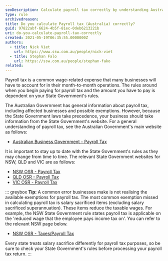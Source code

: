 ```yaml
---
seoDescription: Calculate payroll tax correctly by understanding Australian government rules and state-specific exemptions, avoiding common errors and staying up to date with changes.
type: rule
archivedreason:
title: Do you calculate Payroll tax (Australia) correctly?
guid: 97822abf-6624-4b5f-81ec-0deb6213221b
uri: do-you-calculate-payroll-tax-correctly
created: 2021-05-19T06:35:55.0000000Z
authors:
  - title: Nick Viet
    url: https://www.ssw.com.au/people/nick-viet
  - title: Stephan Falo
    url: https://ssw.com.au/people/stephan-fako
related:
---
```


Payroll tax is a common wage-related expense that many businesses will have to account for in their month-to-month operations.
The rules around when you begin paying for payroll tax and the amount you have to pay is dependent on your State Government's rules.

<!--endintro-->

The Australian Government has general information about payroll tax, including affected businesses and possible exemptions. However, because the State Government laws take precedence, your business should take information from the State Government's website. For a general understanding of payroll tax, see the Australian Government's main website as follows:

* [Australian Business Government - Payroll Tax](https://business.gov.au/finance/taxation/payroll-tax)

It is important to stay up to date with the State Government's rules as they may change from time to time. The relevant State Government websites for NSW, QLD and VIC are as follows:

* [NSW OSR - Payroll Tax](https://www.revenue.nsw.gov.au/help-centre/online-services/sections/payroll-tax)
* [QLD OSR - Payroll Tax](https://www.business.qld.gov.au/running-business/employing/payroll-tax)
* [VIC OSR - Payroll Tax](https://www.sro.vic.gov.au/payroll-tax)

::: greybox
**Tip:** A common error businesses make is not realising the available exemptions for payroll tax. The most common exemption missed in calculating payroll tax is salary sacrificed items (excluding salary sacrificed superannuation). These items reduce the taxable wages. For example, the NSW State Government rule states payroll tax is applicable on the 'reduced wage that the employee pays income tax on'. You can refer to the relevant NSW page below.

* [NSW OSR - Taxes/Payroll Tax](https://www.revenue.nsw.gov.au/taxes-duties-levies-royalties/payroll-tax/help-getting-it-right/common-errors)

Every state treats salary sacrifice differently for payroll tax purposes, so be sure to check your State Government's rules before processing your payroll tax return.
:::
